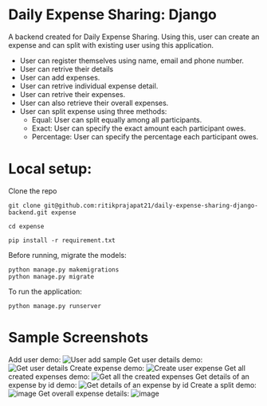 # Daily Expense Sharing: Django

A backend created for Daily Expense Sharing. Using this, user can create an expense and can split with existing user using this application. 

- User can register themselves using name, email and phone number.
- User can retrive their details
- User can add expenses.
- User can retrive individual expense detail.
- User can retrive their expenses.
- User can also retrieve their overall expenses.
- User can split expense using three methods:
  - Equal: User can split equally among all participants.
  - Exact: User can specify the exact amount each participant owes.
  - Percentage: User can specify the percentage each participant owes.

# Local setup:

Clone the repo
```
git clone git@github.com:ritikprajapat21/daily-expense-sharing-django-backend.git expense

cd expense

pip install -r requirement.txt
```
Before running, migrate the models:
```
python manage.py makemigrations
python manage.py migrate
```

To run the application:
```
python manage.py runserver
```

# Sample Screenshots
Add user demo:
![User add sample](https://github.com/user-attachments/assets/55bf18ef-eb65-409b-a44f-178d57807efe)
Get user details demo:
![Get user details](https://github.com/user-attachments/assets/ab94d3ab-cbca-4828-ab49-5816b37b0e72)
Create expense demo:
![Create user expense](https://github.com/user-attachments/assets/2c884c46-1220-417a-87b5-138d74069d55)
Get all created expenses demo:
![Get all the created expenses](https://github.com/user-attachments/assets/3e348bce-31aa-440d-8216-5c6ac3671533)
Get details of an expense by id demo:
![Get details of an expense by id](https://github.com/user-attachments/assets/79fffa95-f612-4b99-96c9-177a960f31cb)
Create a split demo:
![image](https://github.com/user-attachments/assets/ef3efe1c-cf98-4cc9-bff7-cc5115642361)
Get overall expense details:
![image](https://github.com/user-attachments/assets/20015918-744e-498a-8ca8-9eea35370aed)
